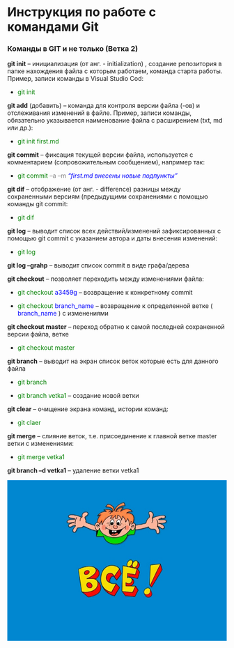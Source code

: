 # Инструкция по работе с командами Git

### Команды в GIT и не только (Ветка 2)

**git init** – инициализация (от анг. - initialization) , создание репозитория в папке нахождения файла с которым работаем, команда старта работы. Пример, записи команды в Visual Studio Cod:

* <span style="color:green"> git init</span>

**git add** (добавить) – команда для контроля версии файла (-ов) и отслеживания изменений в файле. Пример, записи команды, обязательно указывается наименование файла с расширением (txt, md или др.):

* <span style="color:green"> git init first.md</span>

**git commit** – фиксация текущей версии файла, используется с комментарием (сопровожительным сообщением), например так:

* <span style="color:green"> git commit </span> 
<span style="color:grey"> –a –m </span> 
<span style="color:blue"> *“first.md внесены новые подпункты”* </span>

**git dif** – отображение (от анг. - difference) разницы между сохраненными версиям (предыдущими сохранениями с помощью команды git commit:

* <span style="color:green"> git dif</span>

**git log** – выводит список всех действий/изменений зафиксированных с помощью git commit с указанием автора и даты внесения изменений:

* <span style="color:green"> git log</span>

**git log –grahp** – выводит список commit в виде графа/дерева

**git checkout** – позволяет переходить между изменениями файла:

* <span style="color:green"> git checkout </span> 
<span style="color:blue"> a3459g </span> 
– возвращение к конкретному commit

* <span style="color:green"> git checkout </span> 
<span style="color:blue"> branch_name </span> 
– возвращение к определенной ветке (
<span style="color:blue"> branch_name </span>
) с изменениями

**git checkout master** – переход обратно к самой последней сохраненной версии файла, ветке

* <span style="color:green"> git checkout master </span> 

**git branch** – выводит на экран список веток которые есть для данного файла

* <span style="color:green"> git branch </span> 

* <span style="color:green"> git branch vetka1 </span> – создание новой ветки

**git clear** – очищение экрана команд, истории команд:

* <span style="color:green"> git claer </span> 

**git merge** – слияние веток, т.е. присоединение к главной ветке master ветки с изменениями:

* <span style="color:green"> git merge vetka1 </span>

**git branch –d  vetka1** – удаление ветки  vetka1

![](End.jpg)

